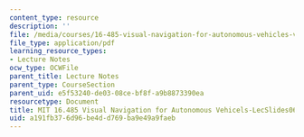```yaml
---
content_type: resource
description: ''
file: /media/courses/16-485-visual-navigation-for-autonomous-vehicles-vnav-fall-2020/a191fb376d96be4dd769ba9e49a9faeb_MIT16_485F20_lec06.pdf
file_type: application/pdf
learning_resource_types:
- Lecture Notes
ocw_type: OCWFile
parent_title: Lecture Notes
parent_type: CourseSection
parent_uid: e5f53240-de03-08ce-bf8f-a9b8873390ea
resourcetype: Document
title: MIT 16.485 Visual Navigation for Autonomous Vehicels-LecSlides06
uid: a191fb37-6d96-be4d-d769-ba9e49a9faeb
---
```

